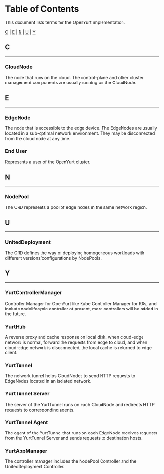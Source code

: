 # Table of Contents

This document lists terms for the OpenYurt implementation.

[C](#c) | [E](#e) | [N](#n) | [U](#u) | [Y](#y)

## C
---

### CloudNode

The node that runs on the cloud. The control-plane and other cluster management components are usually running on the CloudNode.

## E
---

### EdgeNode

The node that is accessible to the edge device. The EdgeNodes are usually located in a sub-optimal network environment. They may be disconnected from the cloud node at any time.

### End User

Represents a user of the OpenYurt cluster.

## N
---

### NodePool

The CRD represents a pool of edge nodes in the same network region.

## U
---

### UnitedDeployment

The CRD defines the way of deploying homogeneous workloads with different versions/configurations by NodePools.

## Y
---

### YurtControllerManager

Controller Manager for OpenYurt like Kube Controller Manager for K8s, and include nodelifecycle controller at present, more controllers will be added in the future.

### YurtHub

A reverse proxy and cache response on local disk. when cloud-edge network is normal, forward the requests from edge to cloud, and when cloud-edge network is disconnected, the local cache is returned to edge client.

### YurtTunnel

The network tunnel helps CloudNodes to send HTTP requests to EdgeNodes located in an isolated network.

### YurtTunnel Server

The server of the YurtTunnel runs on each CloudNode and redirects HTTP requests to corresponding agents.

### YurtTunnel Agent

The agent of the YurtTunnel that runs on each EdgeNode receives requests from the YurtTunnel Server and sends requests to destination hosts.

### YurtAppManager

The controller manager includes the NodePool Controller and the UnitedDeployment Controller.
